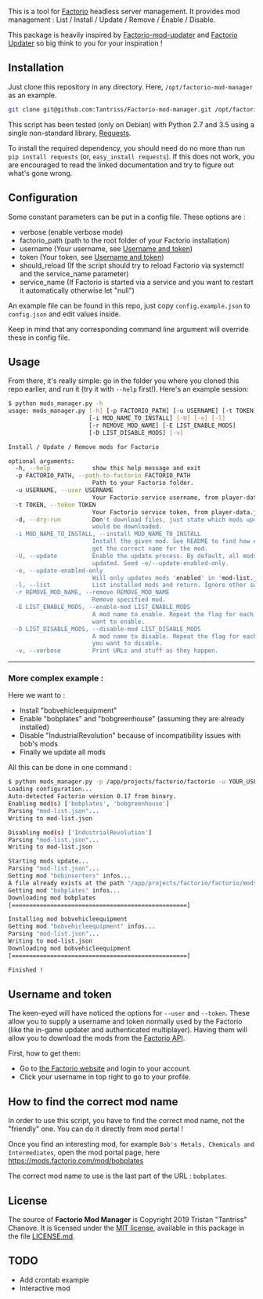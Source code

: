 This is a tool for [Factorio](http://www.factorio.com/) headless server management.
It provides mod management : List / Install / Update / Remove / Enable / Disable.

This package is heavily inspired by [Factorio-mod-updater](https://github.com/astevens/factorio-mod-updater/blob/master/factorio-mod-updater) and [Factorio Updater](https://github.com/narc0tiq/factorio-updater) so big think to you for your inspiration !

## Installation ##

Just clone this repository in any directory. Here, `/opt/factorio-mod-manager` as an example.
```bash
git clone git@github.com:Tantriss/Factorio-mod-manager.git /opt/factorio-mod-manager
```

This script has been tested (only on Debian) with Python 2.7 and 3.5 using a single non-standard library, [Requests](http://requests.readthedocs.org/en/latest/).

To install the required dependency, you should need do no more than run `pip
install requests` (or, `easy_install requests`). If this
does not work, you are encouraged to read the linked documentation and try to
figure out what's gone wrong.

## Configuration ##

Some constant parameters can be put in a config file. These options are :

* verbose (enable verbose mode)
* factorio_path (path to the root folder of your Factorio installation)
* username (Your username, see [Username and token](#username-and-token))
* token (Your token, see [Username and token](#username-and-token))
* should_reload (If the script should try to reload Factorio via systemctl and the service_name parameter)
* service_name (If Factorio is started via a service and you want to restart it automatically otherwise let "null")

An example file can be found in this repo, just copy `config.example.json` to `config.json` and edit values inside.

Keep in mind that any corresponding command line argument will override these in config file.

## Usage ##

From there, it's really simple: go in the folder you where you cloned this repo earlier, and run it (try it with `--help` first!). Here's an example session:

```bash
$ python mods_manager.py -h
usage: mods_manager.py [-h] [-p FACTORIO_PATH] [-u USERNAME] [-t TOKEN] [-d]
                       [-i MOD_NAME_TO_INSTALL] [-U] [-e] [-l]
                       [-r REMOVE_MOD_NAME] [-E LIST_ENABLE_MODS]
                       [-D LIST_DISABLE_MODS] [-v]

Install / Update / Remove mods for Factorio

optional arguments:
  -h, --help            show this help message and exit
  -p FACTORIO_PATH, --path-to-factorio FACTORIO_PATH
                        Path to your Factorio folder.
  -u USERNAME, --user USERNAME
                        Your Factorio service username, from player-data.json.
  -t TOKEN, --token TOKEN
                        Your Factorio service token, from player-data.json.
  -d, --dry-run         Don't download files, just state which mods updates
                        would be downloaded.
  -i MOD_NAME_TO_INSTALL, --install MOD_NAME_TO_INSTALL
                        Install the given mod. See README to find how easily
                        get the correct name for the mod.
  -U, --update          Enable the update process. By default, all mods are
                        updated. Seed -e/--update-enabled-only.
  -e, --update-enabled-only
                        Will only updates mods 'enabled' in 'mod-list.json'.
  -l, --list            List installed mods and return. Ignore other switches.
  -r REMOVE_MOD_NAME, --remove REMOVE_MOD_NAME
                        Remove specified mod.
  -E LIST_ENABLE_MODS, --enable-mod LIST_ENABLE_MODS
                        A mod name to enable. Repeat the flag for each mod you
                        want to enable.
  -D LIST_DISABLE_MODS, --disable-mod LIST_DISABLE_MODS
                        A mod name to disable. Repeat the flag for each mod
                        you want to disable.
  -v, --verbose         Print URLs and stuff as they happen.

```

--------

### More complex example :

Here we want to :

* Install "bobvehicleequipment"
* Enable "bobplates" and "bobgreenhouse" (assuming they are already installed)
* Disable "IndustrialRevolution" because of incompatibility issues with bob's mods
* Finally we update all mods

All this can be done in one command :
```bash
$ python mods_manager.py -p /app/projects/factorio/factorio -u YOUR_USER -t YOUR_TOKEN -i bobvehicleequipment -E bobplates -E bobgreenhouse -D IndustrialRevolution -U
Loading configuration...
Auto-detected Factorio version 0.17 from binary.
Enabling mod(s) ['bobplates', 'bobgreenhouse']
Parsing "mod-list.json"...
Writing to mod-list.json

Disabling mod(s) ['IndustrialRevolution']
Parsing "mod-list.json"...
Writing to mod-list.json

Starting mods update...
Parsing "mod-list.json"...
Getting mod "bobinserters" infos...
A file already exists at the path "/app/projects/factorio/factorio/mods/bobinserters_0.17.10.zip" and is identical (same SHA1), skipping...
Getting mod "bobplates" infos...
Downloading mod bobplates
[==================================================]

Installing mod bobvehicleequipment
Getting mod "bobvehicleequipment" infos...
Parsing "mod-list.json"...
Writing to mod-list.json
Downloading mod bobvehicleequipment
[==================================================]

Finished !

```

## Username and token ##

The keen-eyed will have noticed the options for `--user` and `--token`. These
allow you to supply a username and token normally used by the Factorio (like the in-game updater and authenticated multiplayer). Having them will
allow you to download the mods from the [Factorio API](https://mods.factorio.com/api/mods).

First, how to get them:
* Go to [the Factorio website](https://www.factorio.com/login) and login to your account.
* Click your username in top right to go to your profile.

## How to find the correct mod name

In order to use this script, you have to find the correct mod name, not the "friendly" one.
You can do it directly from mod portal !

Once you find an interesting mod, for example `Bob's Metals, Chemicals and Intermediates`, open the mod portal page, here https://mods.factorio.com/mod/bobplates

The correct mod name to use is the last part of the URL : `bobplates`.

## License ##

The source of **Factorio Mod Manager** is Copyright 2019 Tristan "Tantriss"
Chanove. It is licensed under the [MIT license][mit], available in this
package in the file [LICENSE.md](LICENSE.md).

[mit]: http://opensource.org/licenses/mit-license.html


## TODO ##
- Add crontab example
- Interactive mod
